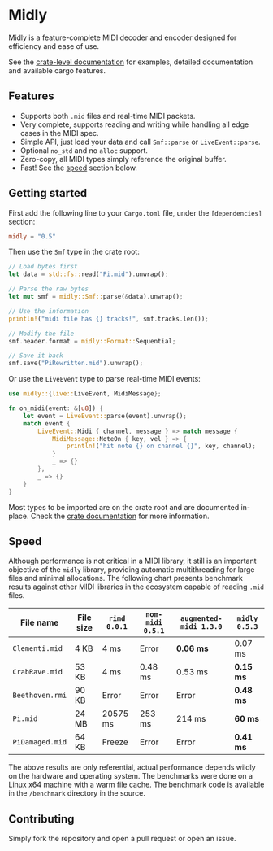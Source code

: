 # Midly

Midly is a feature-complete MIDI decoder and encoder designed for efficiency and ease of use.

See the [crate-level documentation](https://docs.rs/midly) for examples, detailed documentation and
available cargo features.

## Features

- Supports both `.mid` files and real-time MIDI packets.
- Very complete, supports reading and writing while handling all edge cases in the MIDI spec.
- Simple API, just load your data and call `Smf::parse` or `LiveEvent::parse`.
- Optional `no_std` and no `alloc` support.
- Zero-copy, all MIDI types simply reference the original buffer.
- Fast! See the [speed](#speed) section below.

## Getting started

First add the following line to your `Cargo.toml` file, under the
`[dependencies]` section:

```toml
midly = "0.5"
```

Then use the `Smf` type in the crate root:

```rust
// Load bytes first
let data = std::fs::read("Pi.mid").unwrap();

// Parse the raw bytes
let mut smf = midly::Smf::parse(&data).unwrap();

// Use the information
println!("midi file has {} tracks!", smf.tracks.len());

// Modify the file
smf.header.format = midly::Format::Sequential;

// Save it back
smf.save("PiRewritten.mid").unwrap();
```

Or use the `LiveEvent` type to parse real-time MIDI events:

```rust
use midly::{live::LiveEvent, MidiMessage};

fn on_midi(event: &[u8]) {
    let event = LiveEvent::parse(event).unwrap();
    match event {
        LiveEvent::Midi { channel, message } => match message {
            MidiMessage::NoteOn { key, vel } => {
                println!("hit note {} on channel {}", key, channel);
            }
            _ => {}
        },
        _ => {}
    }
}
```

Most types to be imported are on the crate root and are documented in-place.
Check the [crate documentation](https://docs.rs/midly) for more information.

## Speed

Although performance is not critical in a MIDI library, it still is an important objective of the
`midly` library, providing automatic multithreading for large files and minimal allocations.
The following chart presents benchmark results against other MIDI libraries in the ecosystem capable
of reading `.mid` files.

| File name       | File size | `rimd 0.0.1` | `nom-midi 0.5.1` | `augmented-midi 1.3.0` | `midly 0.5.3` |
| --------------- | --------- | ------------ | ---------------- | ---------------------- | ------------- |
| `Clementi.mid`  | 4 KB      | 4 ms         | Error            | **0.06 ms**            | 0.07 ms       |
| `CrabRave.mid`  | 53 KB     | 4 ms         | 0.48 ms          | 0.53 ms                | **0.15 ms**   |
| `Beethoven.rmi` | 90 KB     | Error        | Error            | Error                  | **0.48 ms**   |
| `Pi.mid`        | 24 MB     | 20575 ms     | 253 ms           | 214 ms                 | **60 ms**     |
| `PiDamaged.mid` | 64 KB     | Freeze       | Error            | Error                  | **0.41 ms**   |

The above results are only referential, actual performance depends wildly on the hardware and operating
system.
The benchmarks were done on a Linux x64 machine with a warm file cache.
The benchmark code is available in the `/benchmark` directory in the source.

## Contributing

Simply fork the repository and open a pull request or open an issue.
